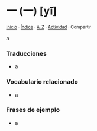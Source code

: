 # 一 (一) [yī]
<sup>[Inicio](../../../../index.md) · [Índice](../../../../indices/chino-espanol-yi1.md) · [A-Z](../../../../indices/alfabetico.md) · [Actividad](../../../../indices/actividad.md) · Compartir</sup>

a

### Traducciones

* a

### Vocabulario relacionado

* a

### Frases de ejemplo

* a
